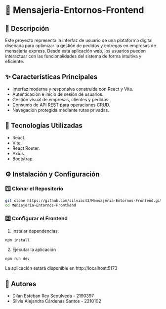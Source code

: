 # 🎨 Mensajeria-Entornos-Frontend

## 📌 Descripción
Este proyecto representa la interfaz de usuario de una plataforma digital diseñada para optimizar la gestión de pedidos y entregas en empresas de mensajería express. Desde esta aplicación web, los usuarios pueden interactuar con las funcionalidades del sistema de forma intuitiva y eficiente.

## ✨ Características Principales
- Interfaz moderna y responsiva construida con React y Vite.
- Autenticación e inicio de sesión de usuarios.
- Gestión visual de empresas, clientes y pedidos.
- Consumo de API REST para operaciones CRUD.
- Navegación protegida mediante rutas privadas.

## 🚀 Tecnologías Utilizadas
- React.
- Vite.
- React Router.
- Axios.
- Bootstrap.

## ⚙️ Instalación y Configuración
### 1️⃣ Clonar el Repositorio
```bash
git clone https://github.com/silviac43/Mensajeria-Entornos-Frontend.git
cd Mensajeria-Entornos-Frontkend
```
### 2️⃣ Configurar el Frontend
1. Instalar dependencias:
```bash
npm install
```
2. Ejecutar la aplicación
```bash
npm run dev
```
La aplicación estará disponible en http://localhost:5173

## 💬 Autores
- Dilan Esteban Rey Sepulveda - 2190397
- Silvia Alejandra Cárdenas Santos - 2210102
